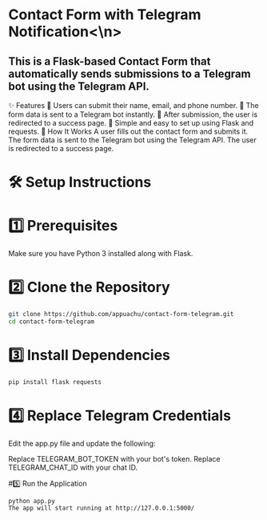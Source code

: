 # Contact Form with Telegram Notification<\n>
## This is a Flask-based Contact Form that automatically sends submissions to a Telegram bot using the Telegram API.

✨ Features
📩 Users can submit their name, email, and phone number.
🚀 The form data is sent to a Telegram bot instantly.
🔄 After submission, the user is redirected to a success page.
🔧 Simple and easy to set up using Flask and requests.
📌 How It Works
A user fills out the contact form and submits it.
The form data is sent to the Telegram bot using the Telegram API.
The user is redirected to a success page.

# 🛠 Setup Instructions

# 1️⃣ Prerequisites
Make sure you have Python 3 installed along with Flask.

# 2️⃣ Clone the Repository
```bash
git clone https://github.com/appuachu/contact-form-telegram.git  
cd contact-form-telegram  
```
# 3️⃣ Install Dependencies
```bash
pip install flask requests  
```
# 4️⃣ Replace Telegram Credentials
Edit the app.py file and update the following:

Replace TELEGRAM_BOT_TOKEN with your bot's token.
Replace TELEGRAM_CHAT_ID with your chat ID.

#5️⃣ Run the Application
```bash
python app.py  
The app will start running at http://127.0.0.1:5000/
```
